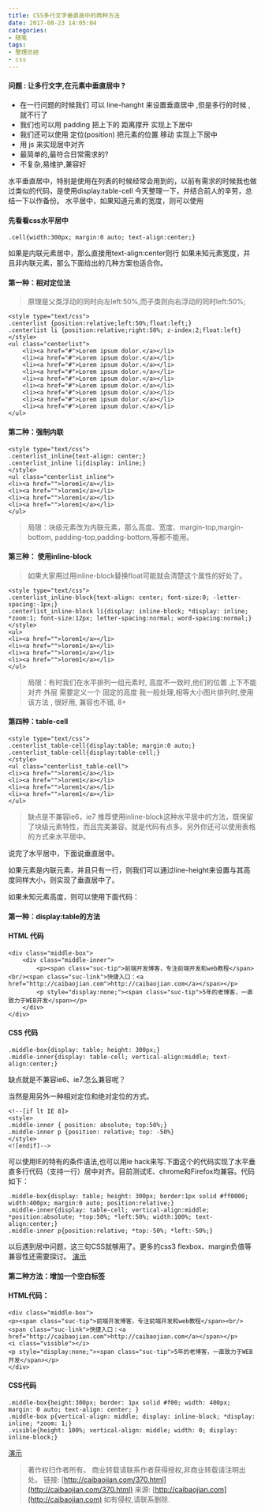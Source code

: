 ```yaml
---
title: CSS多行文字垂直居中的两种方法
date: 2017-08-23 14:05:04
categories:
- 随笔
tags:
- 整理总结
- css
---
```


#### 问题 : 让多行文字,在元素中垂直居中 ?

* 在一行问题的时候我们 可以 line-hanght 来设置垂直居中 ,但是多行的时候 , 就不行了
* 我们也可以用 padding 把上下的 距离撑开 实现上下居中
* 我们还可以使用 定位(position) 把元素的位置 移动 实现上下居中
* 用 js 来实现居中对齐
* 最简单的,最符合日常需求的?
* 不复杂,易维护,兼容好
<!-- more -->

水平垂直居中，特别是使用在列表的时候经常会用到的，以前有需求的时候我也做过类似的代码，是使用display:table-cell
今天整理一下，并结合前人的辛劳，总结一下以作备份。
水平居中，如果知道元素的宽度，则可以使用

#### 先看看css水平居中
```
.cell{width:300px; margin:0 auto; text-align:center;}
```
如果是内联元素居中，那么直接用text-align:center则行
如果未知元素宽度，并且非内联元素，那么下面给出的几种方案也适合你。

#### 第一种：相对定位法
> 原理是父类浮动的同时向左left:50%,而子类则向右浮动的同时left:50%;

```
<style type="text/css">
.centerlist {position:relative;left:50%;float:left;}
.centerlist li {position:relative;right:50%; z-index:2;float:left}
</style>
<ul class="centerlist">
    <li><a href="#">Lorem ipsum dolor.</a></li>
    <li><a href="#">Lorem ipsum dolor.</a></li>
    <li><a href="#">Lorem ipsum dolor.</a></li>
    <li><a href="#">Lorem ipsum dolor.</a></li>
    <li><a href="#">Lorem ipsum dolor.</a></li>
    <li><a href="#">Lorem ipsum dolor.</a></li>
    <li><a href="#">Lorem ipsum dolor.</a></li>
    <li><a href="#">Lorem ipsum dolor.</a></li>
    <li><a href="#">Lorem ipsum dolor.</a></li>
</ul>
```
#### 第二种：强制内联

```
<style type="text/css">
.centerlist_inline{text-align: center;}
.centerlist_inline li{display: inline;}
</style>
<ul class="centerlist_inline">
<li><a href="">lorem1</a></li>
<li><a href="">lorem1</a></li>
<li><a href="">lorem1</a></li>
<li><a href="">lorem1</a></li>
</ul>
```
> 局限：块级元素改为内联元素，那么高度、宽度、margin-top,margin-bottom, padding-top,padding-bottom,等都不能用。

#### 第三种： 使用inline-block
> 如果大家用过用inline-block替换float可能就会清楚这个属性的好处了。

```
<style type="text/css">
.centerlist_inline-block{text-align: center; font-size:0; -letter-spacing:-1px;}
.centerlist_inline-block li{display: inline-block; *display: inline; *zoom:1; font-size:12px; letter-spacing:normal; word-spacing:normal;}
</style>
<ul>
<li><a href="">lorem1</a></li>
<li><a href="">lorem1</a></li>
<li><a href="">lorem1</a></li>
<li><a href="">lorem1</a></li>
</ul>
```
> 局限：有时我们在水平排列一组元素时, 高度不一致时,他们的位置 上下不能对齐 外层 需要定义一个 固定的高度
> 我一般处理,相等大小图片排列时,使用该方法 , 很好用, 兼容也不错, 8+

#### 第四种：table-cell
```
<style type="text/css">
.centerlist_table-cell{display:table; margin:0 auto;}
.centerlist_table-cell{display:table-cell;}
</style>
<ul class="centerlist_table-cell">
<li><a href="">lorem1</a></li>
<li><a href="">lorem1</a></li>
<li><a href="">lorem1</a></li>
<li><a href="">lorem1</a></li>
</ul>
```
> 缺点是不兼容ie6，ie7
> 推荐使用inline-block这种水平居中的方法，既保留了块级元素特性，而且完美兼容。就是代码有点多。另外你还可以使用表格的方式来水平居中。

说完了水平居中，下面说垂直居中。

如果元素是内联元素，并且只有一行，则我们可以通过line-height来设置与其高度同样大小，则实现了垂直居中了。

如果未知元素高度，则可以使用下面代码：
#### 第一种：display:table的方法

#### HTML 代码

```
<div class="middle-box">
    <div class="middle-inner">
        <p><span class="suc-tip">前端开发博客，专注前端开发和web教程</span><br/><span class="suc-link">快捷入口：<a href="http://caibaojian.com">http://caibaojian.com</a></span></p>
        <p style="display:none;"><span class="suc-tip">5年的老博客，一直致力于WEB开发</span></p>
    </div>
</div>
```
#### CSS 代码
```
.middle-box{display: table; height: 300px;}
.middle-inner{display: table-cell; vertical-align:middle; text-align:center;}
```

缺点就是不兼容ie6、ie7.怎么兼容呢？

当然是用另外一种相对定位和绝对定位的方式。

```
<!--[if lt IE 8]>
<style>
.middle-inner { position: absolute; top:50%;}
.middle-inner p {position: relative; top: -50%}
</style>
<![endif]-->
````
可以使用IE的特有的条件语法,也可以用ie hack来写.下面这个的代码实现了水平垂直多行代码（支持一行）居中对齐。目前测试IE、chrome和Firefox均兼容。代码如下：

```
.middle-box{display: table; height: 300px; border:1px solid #ff0000; width:400px; margin:0 auto; position:relative;}
.middle-inner{display: table-cell; vertical-align:middle; *position:absolute; *top:50%; *left:50%; width:100%; text-align:center;}
.middle-inner p{position:relative; *top:-50%; *left:-50%;}
```
以后遇到居中问题，这三句CSS就够用了。更多的css3 flexbox、margin负值等兼容性还需要探讨。
[演示](http://caibaojian.com/d/uploads/2015/09/middle-box.html)

#### 第二种方法：增加一个空白标签

#### HTML代码：
```
<div class="middle-box">
<p><span class="suc-tip">前端开发博客，专注前端开发和web教程</span><br/><span class="suc-link">快捷入口：<a href="http://caibaojian.com">http://caibaojian.com</a></span></p>
<i class="visible"></i>
<p style="display:none;"><span class="suc-tip">5年的老博客，一直致力于WEB开发</span></p>
</div>
```
#### CSS代码
```
.middle-box{height:300px; border: 1px solid #f00; width: 400px; margin: 0 auto; text-align: center; }
.middle-box p{vertical-align: middle; display: inline-block; *display: inline; *zoom: 1;}
.visible{height: 100%; vertical-align: middle; width: 0; display: inline-block;}
```
[演示](http://caibaojian.com/d/uploads/2015/09/vertical-middle.html)

> 著作权归作者所有。
> 商业转载请联系作者获得授权,非商业转载请注明出处。
> 链接: [http://caibaojian.com/370.html](http://caibaojian.com/370.html)
> 来源: [http://caibaojian.com](http://caibaojian.com)
> 如有侵权,请联系删除.


